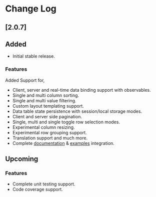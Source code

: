 # Change Log

## [2.0.7]

## Added

- Initial stable release.

### Features
 
Added Support for,
- Client, server and real-time data binding support with observables.
- Single and multi column sorting.
- Single and multi value filtering.
- Custom layout templating support.
- Data table state persistence with session/local storage modes.
- Client and server side pagination.
- Single, multi and single toggle row selection modes.
- Experimental column resizing.
- Experimental row grouping support.
- Translation support and much more.
- Complete [documentation](https://ornamentum.app/api-docs/) & [examples](https://ornamentum.app/) integration.

## Upcoming

### Features

- Complete unit testing support.
- Code coverage support.




